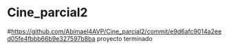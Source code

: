 # Cine_parcial2
#https://github.com/Abimael4AVP/Cine_parcial2/commit/e9d6afc9014a2eed05fe4fbbb66b9e327597b8ba proyecto terminado

